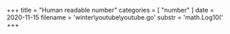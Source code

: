 +++
title = "Human readable number"
categories = [ "number" ]
date = 2020-11-15
filename = 'winter\youtube\youtube.go'
substr = 'math.Log10('
+++
